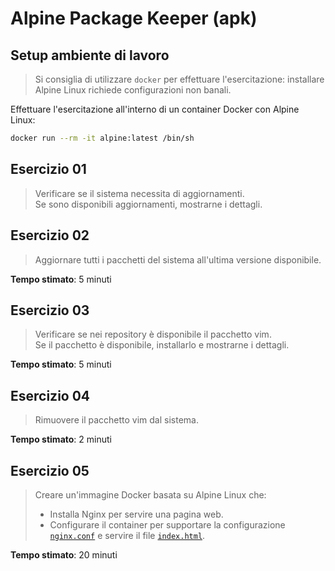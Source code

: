 # Alpine Package Keeper (apk)

## Setup ambiente di lavoro

> Si consiglia di utilizzare `docker` per effettuare l'esercitazione: installare Alpine Linux richiede configurazioni non banali.

Effettuare l'esercitazione all'interno di un container Docker con Alpine Linux:

```bash
docker run --rm -it alpine:latest /bin/sh
```

## Esercizio 01

> Verificare se il sistema necessita di aggiornamenti.  
> Se sono disponibili aggiornamenti, mostrarne i dettagli.

## Esercizio 02

> Aggiornare tutti i pacchetti del sistema all'ultima versione disponibile.

**Tempo stimato**: 5 minuti

## Esercizio 03

> Verificare se nei repository è disponibile il pacchetto vim.  
> Se il pacchetto è disponibile, installarlo e mostrarne i dettagli.

**Tempo stimato**: 5 minuti

## Esercizio 04

> Rimuovere il pacchetto vim dal sistema.

**Tempo stimato**: 2 minuti

## Esercizio 05

> Creare un'immagine Docker basata su Alpine Linux che:
>
> - Installa Nginx per servire una pagina web.
> - Configurare il container per supportare la configurazione [`nginx.conf`](./nginx.conf) e servire il file [`index.html`](./index.html).

**Tempo stimato**: 20 minuti